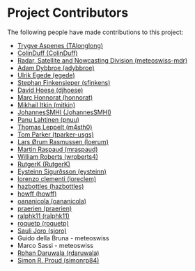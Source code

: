 # Project Contributors

The following people have made contributions to this project:

<!--- Use your GitHub account or any other personal reference URL --->
<!--- See https://gist.github.com/djhoese/52220272ec73b12eb8f4a29709be110d for auto-generating parts of this list --->

- [Trygve Aspenes (TAlonglong)](https://github.com/TAlonglong)
- [ColinDuff (ColinDuff)](https://github.com/ColinDuff)
- [Radar, Satellite and Nowcasting Division (meteoswiss-mdr)](https://github.com/meteoswiss-mdr)
- [Adam Dybbroe (adybbroe)](https://github.com/adybbroe)
- [Ulrik Egede (egede)](https://github.com/egede)
- [Stephan Finkensieper (sfinkens)](https://github.com/sfinkens)
- [David Hoese (djhoese)](https://github.com/djhoese)
- [Marc Honnorat (honnorat)](https://github.com/honnorat)
- [Mikhail Itkin (mitkin)](https://github.com/mitkin)
- [JohannesSMHI (JohannesSMHI)](https://github.com/JohannesSMHI)
- [Panu Lahtinen (pnuu)](https://github.com/pnuu)
- [Thomas Leppelt (m4sth0)](https://github.com/m4sth0)
- [Tom Parker (tparker-usgs)](https://github.com/tparker-usgs)
- [Lars Ørum Rasmussen (loerum)](https://github.com/loerum)
- [Martin Raspaud (mraspaud)](https://github.com/mraspaud)
- [William Roberts (wroberts4)](https://github.com/wroberts4)
- [RutgerK (RutgerK)](https://github.com/RutgerK)
- [Eysteinn Sigurðsson (eysteinn)](https://github.com/eysteinn)
- [lorenzo clementi (loreclem)](https://github.com/loreclem)
- [hazbottles (hazbottles)](https://github.com/hazbottles)
- [howff (howff)](https://github.com/howff)
- [oananicola (oananicola)](https://github.com/oananicola)
- [praerien (praerien)](https://github.com/praerien)
- [ralphk11 (ralphk11)](https://github.com/ralphk11)
- [roquetp (roquetp)](https://github.com/roquetp)
- [Sauli Joro (sjoro)](https://github.com/sjoro)
- Guido della Bruna - meteoswiss
- Marco Sassi - meteoswiss
- [Rohan Daruwala (rdaruwala)](https://github.com/rdaruwala)
- [Simon R. Proud (simonrp84)](https://github.com/simonrp84)

